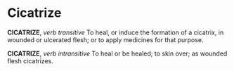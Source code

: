 # Cicatrize

**CICATRIZE**, _verb transitive_ To heal, or induce the formation of a cicatrix, in wounded or ulcerated flesh; or to apply medicines for that purpose.

**CICATRIZE**, _verb intransitive_ To heal or be healed; to skin over; as wounded flesh cicatrizes.